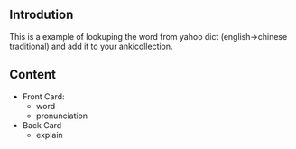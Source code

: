 Introdution
-----------
This is a example of lookuping the word from yahoo dict (english->chinese traditional) and add it to your ankicollection.

Content
-------
- Front Card:
    - word
	- pronunciation
- Back Card
    - explain
